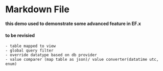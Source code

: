 ﻿# Markdown File

**this demo used to demonstrate some advanced feature in EF.x**

#### to be revisied 
	- table mapped to view 
	- global query filter 
	- override datatype based on db provider 
	- value comparer (map table as json)/ value converter(datatime utc, enum)
